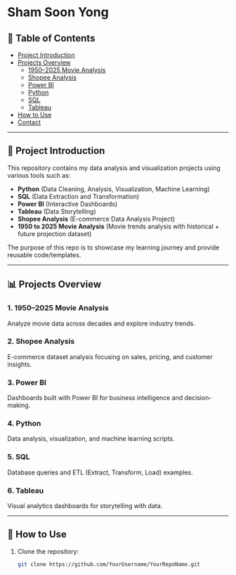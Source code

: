 # Sham Soon Yong

## 📑 Table of Contents
- [Project Introduction](#-project-introduction)
- [Projects Overview](#-projects-overview)
  - [1950–2025 Movie Analysis](#1-19502025-movie-analysis)
  - [Shopee Analysis](#2-shopee-analysis)
  - [Power BI](#3-power-bi)
  - [Python](#4-python)
  - [SQL](#5-sql)
  - [Tableau](#6-tableau)
- [How to Use](#-how-to-use)
- [Contact](#-contact)

---

## 📌 Project Introduction
This repository contains my data analysis and visualization projects using various tools such as:
- **Python** (Data Cleaning, Analysis, Visualization, Machine Learning)
- **SQL** (Data Extraction and Transformation)
- **Power BI** (Interactive Dashboards)
- **Tableau** (Data Storytelling)
- **Shopee Analysis** (E-commerce Data Analysis Project)
- **1950 to 2025 Movie Analysis** (Movie trends analysis with historical + future projection dataset)

The purpose of this repo is to showcase my learning journey and provide reusable code/templates.

---

## 📊 Projects Overview

### 1. 1950–2025 Movie Analysis
Analyze movie data across decades and explore industry trends.

### 2. Shopee Analysis
E-commerce dataset analysis focusing on sales, pricing, and customer insights.

### 3. Power BI
Dashboards built with Power BI for business intelligence and decision-making.

### 4. Python
Data analysis, visualization, and machine learning scripts.

### 5. SQL
Database queries and ETL (Extract, Transform, Load) examples.

### 6. Tableau
Visual analytics dashboards for storytelling with data.

---

## 🚀 How to Use
1. Clone the repository:
   ```bash
   git clone https://github.com/YourUsername/YourRepoName.git
